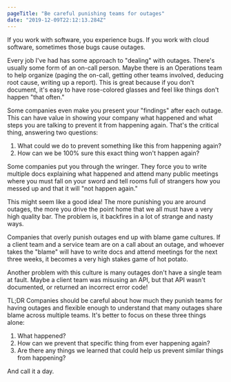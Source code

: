 ```yaml
---
pageTitle: "Be careful punishing teams for outages"
date: "2019-12-09T22:12:13.284Z"
---
```


If you work with software, you experience bugs. If you work with cloud software, sometimes those bugs cause outages.

Every job I've had has some approach to "dealing" with outages. There's usually some form of an on-call person. Maybe there is an Operations team to help organize (paging the on-call, getting other teams involved, deducing root cause, writing up a report). This is great because if you don't document, it's easy to have rose-colored glasses and feel like things don't happen "that often."

Some companies even make you present your "findings" after each outage. This can have value in showing your company what happened and what steps you are talking to prevent it from happening again. That's the critical thing, answering two questions:

1. What could we do to prevent something like this from happening again?
2. How can we be 100% sure this exact thing won't happen again?

Some companies put you through the wringer. They force you to write multiple docs explaining what happened and attend many public meetings where you must fall on your sword and tell rooms full of strangers how you messed up and that it will "not happen again."

This might seem like a good idea! The more punishing you are around outages, the more you drive the point home that we all must have a very high quality bar. The problem is, it backfires in a lot of strange and nasty ways.

Companies that overly punish outages end up with blame game cultures. If a client team and a service team are on a call about an outage, and whoever takes the "blame" will have to write docs and attend meetings for the next three weeks, it becomes a very high stakes game of hot potato.

Another problem with this culture is many outages don't have a single team at fault. Maybe a client team was misusing an API, but that API wasn't documented, or returned an incorrect error code!

TL;DR Companies should be careful about how much they punish teams for having outages and flexible enough to understand that many outages share blame across multiple teams. It's better to focus on these three things alone:

1. What happened?
2. How can we prevent that specific thing from ever happening again?
3. Are there any things we learned that could help us prevent similar things from happening?

And call it a day.
